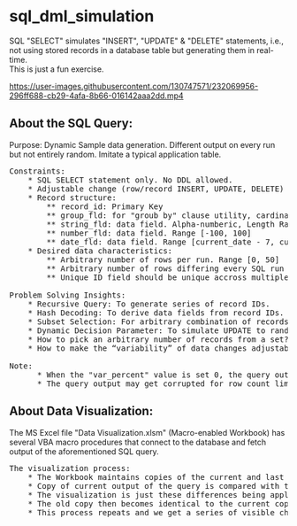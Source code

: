 # sql_dml_simulation
SQL "SELECT" simulates "INSERT", "UPDATE" &amp; "DELETE" statements, i.e., not using stored records in a database table but generating them in real-time.<br/>
This is just a fun exercise.

https://user-images.githubusercontent.com/130747571/232069956-296ff688-cb29-4afa-8b66-016142aaa2dd.mp4

<h2>About the SQL Query:</h2>

Purpose: Dynamic Sample data generation. Different output on every run but not entirely random. Imitate a typical application table.

<pre>
Constraints:
    * SQL SELECT statement only. No DDL allowed.
    * Adjustable change (row/record INSERT, UPDATE, DELETE) behaviour.
    * Record structure:
        ** record_id: Primary Key
        ** group_fld: for "groub by" clause utility, cardinality [1, 4]
        ** string_fld: data field. Alpha-numberic, Length Range [4, 20]
        ** number_fld: data field. Range [-100, 100]
        ** date_fld: data field. Range [current_date - 7, current + 7]
    * Desired data characteristics:
        ** Arbitrary number of rows per run. Range [0, 50]
        ** Arbitrary number of rows differing every SQL run
        ** Unique ID field should be unique accross multiple runs of the SELECT statement

Problem Solving Insights:
    * Recursive Query: To generate series of record IDs.
    * Hash Decoding: To derive data fields from record IDs. This ties data fields to record IDs.
    * Subset Selection: For arbitrary combination of records every run. Simulates INSERT/DELETE.
    * Dynamic Decision Parameter: To simulate UPDATE to random fields.
    * How to pick an arbitrary number of records from a set?
    * How to make the “variability” of data changes adjustable?

Note:
      * When the "var_percent" value is set 0, the query outputs the same records every run. The simulated DML activity increases as this value increases.
      * The query output may get corrupted for row count limits above 10000. It can be altered to accomodate large amounts of output.
</pre>

<h2>About Data Visualization:</h2>

The MS Excel file "Data Visualization.xlsm" (Macro-enabled Workbook) has several VBA macro procedures that connect to the database and fetch output of the aforementioned SQL query.

<pre>
The visualization process:
    * The Workbook maintains copies of the current and last runs of the SQL query.
    * Copy of current output of the query is compared with that old copy and a list of differences is computed.
    * The visualization is just these differences being applied to the old copy.
    * The old copy then becomes identical to the current copy.
    * This process repeats and we get a series of visible changes to data.
</pre>
